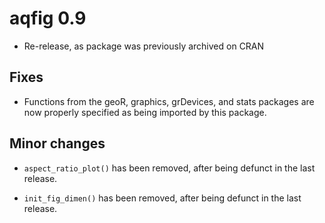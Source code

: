 # aqfig 0.9

* Re-release, as package was previously archived on CRAN


## Fixes

* Functions from the geoR, graphics, grDevices, and stats packages are now
  properly specified as being imported by this package.
  
## Minor changes

* `aspect_ratio_plot()` has been removed, after being defunct in the last
  release.

* `init_fig_dimen()` has been removed, after being defunct in the last release. 
